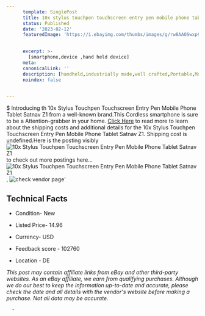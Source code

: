 ```yaml
---
      template: SinglePost
      title: 10x stylus touchpen touchscreen entry pen mobile phone tablet satnav z1
      status: Published
      date: '2023-02-12'
      featuredImage: 'https://i.ebayimg.com/thumbs/images/g/rw8AAOSwxp9W2JQX/s-l225.jpg'
       

      excerpt: >-
        [smartphone,device ,hand held device]
      meta:
      canonicalLink: ''
      description: [handheld,industrially made,well crafted,Portable,Mobile,Compact,Convenient,Lightweight,Maneuverable,Man-portable,Miniature,Carriable,Hand-held,Light,Holdable,Transportable,Mobile device,Pocket-sized,On-the-go,Wireless,Cordless,Compact size,Convenient size, smartphone,device ,hand held device]
      noindex: false
      

---
```

$
      Introducing th 10x Stylus Touchpen Touchscreen Entry Pen Mobile Phone Tablet Satnav Z1 from a well-known brand.This Cordless smartphone is sure to be a Attention-grabber in your home. [Click Here](https://www.ebay.com/itm/175259263905?hash=item28ce4423a1%3Ag%3Arw8AAOSwxp9W2JQX&mkevt=1&mkcid=1&mkrid=711-53200-19255-0&campid=%253CePNCampaignId%253E&customid=%253CreferenceId%253E&toolid=10049) to read more to learn about the shipping costs and additional details for the 10x Stylus Touchpen Touchscreen Entry Pen Mobile Phone Tablet Satnav Z1. Shipping cost is undefined.Here is the posting visibly ![10x Stylus Touchpen Touchscreen Entry Pen Mobile Phone Tablet Satnav Z1](https://i.ebayimg.com/thumbs/images/g/rw8AAOSwxp9W2JQX/s-l225.jpg) to check out more postings here... ![10x Stylus Touchpen Touchscreen Entry Pen Mobile Phone Tablet Satnav Z1](https://i.ebayimg.com/images/g/rw8AAOSwxp9W2JQX/s-l960.jpg), ![check vendor page](https://origin-galleryplus.ebayimg.com/ws/web/175259263905_2_0_1/225x225.jpg,https://origin-galleryplus.ebayimg.com/ws/web/175259263905_3_0_1/225x225.jpg,https://origin-galleryplus.ebayimg.com/ws/web/175259263905_4_0_1/225x225.jpg,https://origin-galleryplus.ebayimg.com/ws/web/175259263905_5_0_1/225x225.jpg)'

      

 ## Technical Facts 



     
      

 - Condition- New 


      

 - Listed Price- 14.96 


      

 - Currency- USD 


      

 - Feedback score - 102760 


      

 - Location - DE 


      
      

 *_This post may contain affiliate links from eBay and other third-party websites. As an eBay affiliate, we earn from qualifying purchases. Although we do our best to keep the information up-to-date and accurate, please check the date and all details with the vendor's website before making a purchase. Not all data may be accurate._*




      -
